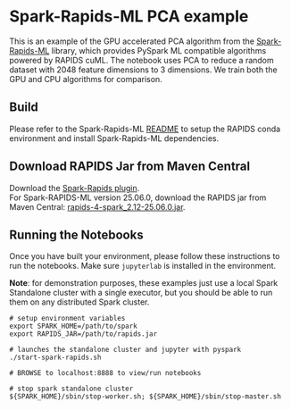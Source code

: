 # Spark-Rapids-ML PCA example

This is an example of the GPU accelerated PCA algorithm from the [Spark-Rapids-ML](https://github.com/NVIDIA/spark-rapids-ml) library, which provides PySpark ML compatible algorithms powered by RAPIDS cuML. 
The notebook uses PCA to reduce a random dataset with 2048 feature dimensions to 3 dimensions. We train both the GPU and CPU algorithms for comparison. 

## Build

Please refer to the Spark-Rapids-ML [README](https://github.com/NVIDIA/spark-rapids-ml/blob/HEAD/python) to setup the RAPIDS conda environment and install Spark-Rapids-ML dependencies. 

## Download RAPIDS Jar from Maven Central

Download the [Spark-Rapids plugin](https://nvidia.github.io/spark-rapids/docs/download.html#download-rapids-accelerator-for-apache-spark-v24081).  
For Spark-RAPIDS-ML version 25.06.0, download the RAPIDS jar from Maven Central: [rapids-4-spark_2.12-25.06.0.jar](https://repo1.maven.org/maven2/com/nvidia/rapids-4-spark_2.12/25.06.0/rapids-4-spark_2.12-25.06.0.jar). 

## Running the Notebooks

Once you have built your environment, please follow these instructions to run the notebooks. Make sure `jupyterlab` is installed in the environment.

**Note**: for demonstration purposes, these examples just use a local Spark Standalone cluster with a single executor, but you should be able to run them on any distributed Spark cluster.
```
# setup environment variables
export SPARK_HOME=/path/to/spark
export RAPIDS_JAR=/path/to/rapids.jar

# launches the standalone cluster and jupyter with pyspark
./start-spark-rapids.sh

# BROWSE to localhost:8888 to view/run notebooks

# stop spark standalone cluster
${SPARK_HOME}/sbin/stop-worker.sh; ${SPARK_HOME}/sbin/stop-master.sh
```

